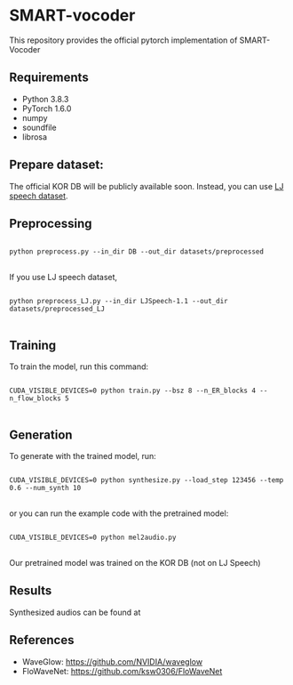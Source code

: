 # SMART-vocoder
This repository provides the official pytorch implementation of SMART-Vocoder

## Requirements
- Python 3.8.3
- PyTorch 1.6.0
- numpy
- soundfile
- librosa

## Prepare dataset:
The official KOR DB will be publicly available soon.
Instead, you can use [LJ speech dataset](https://keithito.com/LJ-Speech-Dataset/).


## Preprocessing
<pre>
<code>
python preprocess.py --in_dir DB --out_dir datasets/preprocessed
</code>
</pre>

If you use LJ speech dataset, 

<pre>
<code>
python preprocess_LJ.py --in_dir LJSpeech-1.1 --out_dir datasets/preprocessed_LJ
</code>
</pre>


## Training
To train the model, run this command:
<pre>
<code>
CUDA_VISIBLE_DEVICES=0 python train.py --bsz 8 --n_ER_blocks 4 --n_flow_blocks 5
</code>
</pre>

## Generation
To generate with the trained model, run:
<pre>
<code>
CUDA_VISIBLE_DEVICES=0 python synthesize.py --load_step 123456 --temp 0.6 --num_synth 10
</code>
</pre>

or you can run the example code with the pretrained model:
<pre>
<code>
CUDA_VISIBLE_DEVICES=0 python mel2audio.py
</code>
</pre>

Our pretrained model was trained on the KOR DB (not on LJ Speech)

## Results
Synthesized audios can be found at 

## References
- WaveGlow: https://github.com/NVIDIA/waveglow
- FloWaveNet: https://github.com/ksw0306/FloWaveNet
